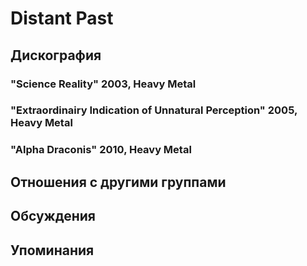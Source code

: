 # Distant Past



## Дискография

### "Science Reality" 2003, Heavy Metal



### "Extraordinairy Indication of Unnatural Perception" 2005, Heavy Metal



### "Alpha Draconis" 2010, Heavy Metal




## Отношения с другими группами


## Обсуждения


## Упоминания

